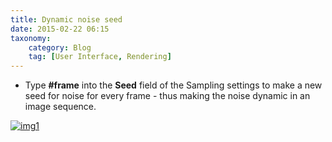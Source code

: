 ```yaml
---
title: Dynamic noise seed
date: 2015-02-22 06:15
taxonomy:
    category: Blog
    tag: [User Interface, Rendering]
---
```

* Type **#frame** into the **Seed** field of the Sampling settings to make a new seed for noise for every frame - thus making the noise dynamic in an image sequence.



[![img1](http://i.imgur.com/8uGVK9g.png)](http://i.imgur.com/8uGVK9g.png)
